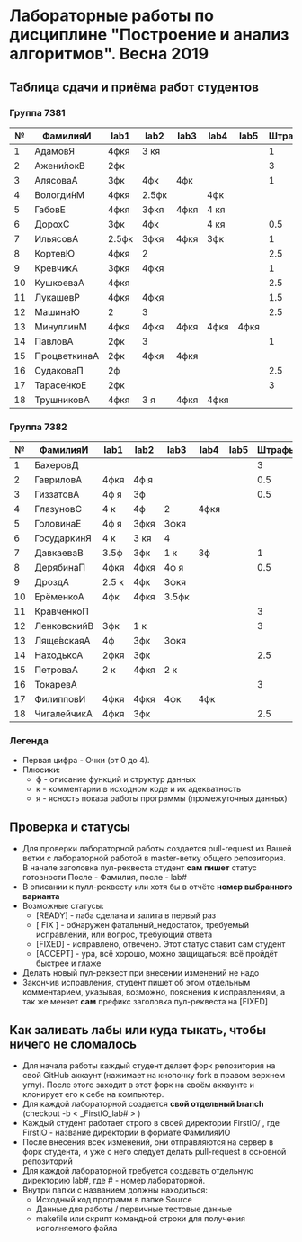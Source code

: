 # Лабораторные работы по дисциплине "Построение и анализ алгоритмов". Весна 2019

## Таблица сдачи и приёма работ студентов

### Группа 7381

| №| ФамилияИ    | lab1 | lab2 | lab3 | lab4 | lab5 |Штрафы|Ост.попытки|
| -| ------------| ---- | ---- | ---- | ---- | ---- | ---- | --------- |
| 1| АдамовЯ     |4фкя  |3 кя  |      |      |      |  1   |    10     |
| 2| Ажени́локВ   |2фк   |      |      |      |      |  3   |    11     |
| 3| АлясоваА    |3фк   |4фк   |4фк   |      |      |  1   |     9     |
| 4| Вологди́нМ   |4фкя  |2.5фк |      |4фк   |      |      |     8     |
| 5| ГабовЕ      |4фкя  |3фкя  |4фкя  |4 кя  |      |      |     6     |
| 6| ДорохС      |3фк   |4фк   |      |4 кя  |      |  0.5 |     8     |
| 7| ИльясовА    |2.5фк |3фкя  |4фкя  |3фк   |      |  1   |     8     |
| 8| КортевЮ     |4фкя  |2     |      |      |      |  2.5 |     9     |
| 9| КревчикА    |3фкя  |4фкя  |      |      |      |  1   |    10     |
|10| КушкоеваА   |4фкя  |      |      |      |      |  2.5 |    11     |
|11| ЛукашевР    |4фкя  |4фкя  |      |      |      |  1.5 |     9     |
|12| МашинаЮ     |2     |3     |      |      |      |  2.5 |    10     |
|13| МинуллинМ   |4фкя  |4фкя  |4фкя  |4фкя  |4фкя  |      |    10     |
|14| ПавловА     |2фк   |3     |      |      |      |  1   |    10     |
|15| ПроцветкинаА|2фк   |4фкя  |4фкя  |      |      |      |     9     |
|16| СудаковаП   |2ф    |      |      |      |      |  2.5 |    11     |
|17| Тарасе́нкоЕ  |2фк   |      |      |      |      |  3   |    11     |
|18| ТрушниковА  |4фкя  |3  я  |4фкя  |4фкя  |      |      |     6     |


### Группа 7382

| №| ФамилияИ    | lab1 | lab2 | lab3 | lab4 | lab5 |Штрафы|Ост.попытки|
| -| ------------| ---- | ---- | ---- | ---- | ---- | ---- | --------- |
| 1| БахеровД    |      |      |      |      |      |  3   |    12     |
| 2| ГавриловА   |4фкя  |4ф я  |      |      |      |  0.5 |    10     |
| 3| ГиззатовА   |4ф я  |3ф    |      |      |      |  0.5 |     9     |
| 4| ГлазуновС   |4 к   |4ф    |2     |4фкя  |      |      |     8     |
| 5| ГоловинаЕ   |4ф я  |3фкя  |3фкя  |      |      |      |     8     |
| 6| ГосударкинЯ |4 к   |3 кя  |4     |      |      |      |    10     |
| 7| ДавкаеваВ   |3.5ф  |3фк   |1 к   |3ф    |      |  1   |     7     |
| 8| ДерябинаП   |4фкя  |4фкя  |4ф я  |      |      |  0.5 |     9     |
| 9| ДроздА      |2.5 к |4фк   |3фкя  |      |      |      |     8     |
|10| ЕрёменкоА   |4фк   |4фкя  |3.5фк |      |      |      |     6     |
|11| КравченкоП  |      |      |      |      |      |  3   |    12     |
|12| ЛенковскийВ |3фк   |1 к   |      |      |      |  3   |     8     |
|13| Ляще́вскаяА  |4ф    |3фк   |3фкя  |      |      |      |     9     |
|14| НаходькоА   |2фкя  |3фк   |      |      |      |  2.5 |    10     |
|15| ПетроваА    |2 к   |4фкя  |2 к   |      |      |      |     9     |
|16| ТокаревА    |      |      |      |      |      |  3   |    12     |
|17| ФилипповИ   |4фкя  |4фкя  |4фк   |4фк   |      |      |     7     |
|18| ЧигалейчикА |4фкя  |3фк   |      |      |      |  2.5 |     9     |

### Легенда
- Первая цифра - Очки (от 0 до 4).
- Плюсики:
    * ф - описание функций и структур данных
    * к - комментарии в исходном коде и их адекватность
    * я - ясность показа работы программы (промежуточных данных)

## Проверка и статусы

- Для проверки лабораторной работы создается pull-request из Вашей ветки с лабораторной работой в master-ветку общего репозитория. В начале заголовка пул-реквеста студент **сам пишет** статус готовности После - Фамилия, после - lab#
- В описании к пулл-реквесту или хотя бы в отчёте **номер выбранного варианта**
- Возможные статусы:
    * [READY]  - лаба сделана и залита в первый раз
    * [ FIX ]  - обнаружен фатальный_недостаток, требуемый исправлений, или вопрос, требующий ответа
    * [FIXED]  - исправлено, отвечено. Этот статус ставит сам студент
    * [ACCEPT] - ура, всё хорошо, можно защищаться: всё пройдёт быстрее и глаже
- Делать новый пул-реквест при внесении изменений не надо
- Закончив исправления, студент пишет об этом отдельным комментарием, указывая, возможно, пояснения к исправлениям, а так же меняет **сам** префикс заголовка пул-реквеста на [FIXED]

## Как заливать лабы или куда тыкать, чтобы ничего не сломалось

- Для начала работы каждый студент делает форк репозитория на свой GitHub аккаунт (нажимает на кнопочку fork в правом верхнем углу). После этого заходит в этот форк на своём аккаунте и клонирует его к себе на компьютер.
- Для каждой лабораторной создается **свой отдельный branch** (checkout -b < _FirstIO\_lab# > )
- Каждый студент работает строго в своей директории FirstIO/ , где FirstIO - название директории в формате ФамилияИО
- После внесения всех изменений, они отправляются на сервер в форк студента, и уже с него следует делать pull-request в основной репозиторий
- Для каждой лабораторной требуется создавать отдельную директорию lab#, где # - номер лабораторной.
- Внутри папки с названием должны находиться:
    * Исходный код программ в папке Source
    * Данные для работы / первичные тестовые данные
    * makefile или скрипт командной строки для получения исполняемого файла
